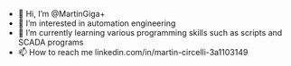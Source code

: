 - 👋 Hi, I’m @MartinGiga+
- 👀 I’m interested in automation engineering
- 🌱 I’m currently learning various programming skills such as scripts and SCADA programs
- 📫 How to reach me linkedin.com/in/martin-circelli-3a1103149

<!---
MartinGigaPiu/MartinGiga+ is a ✨ special ✨ repository because its `README.md` (this file) appears on your GitHub profile.
You can click the Preview link to take a look at your changes.
--->
